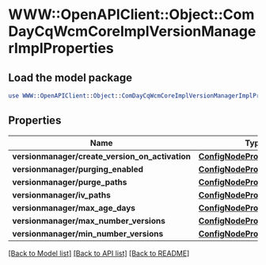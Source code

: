 # WWW::OpenAPIClient::Object::ComDayCqWcmCoreImplVersionManagerImplProperties

## Load the model package
```perl
use WWW::OpenAPIClient::Object::ComDayCqWcmCoreImplVersionManagerImplProperties;
```

## Properties
Name | Type | Description | Notes
------------ | ------------- | ------------- | -------------
**versionmanager/create_version_on_activation** | [**ConfigNodePropertyBoolean**](ConfigNodePropertyBoolean.md) |  | [optional] 
**versionmanager/purging_enabled** | [**ConfigNodePropertyBoolean**](ConfigNodePropertyBoolean.md) |  | [optional] 
**versionmanager/purge_paths** | [**ConfigNodePropertyArray**](ConfigNodePropertyArray.md) |  | [optional] 
**versionmanager/iv_paths** | [**ConfigNodePropertyArray**](ConfigNodePropertyArray.md) |  | [optional] 
**versionmanager/max_age_days** | [**ConfigNodePropertyInteger**](ConfigNodePropertyInteger.md) |  | [optional] 
**versionmanager/max_number_versions** | [**ConfigNodePropertyInteger**](ConfigNodePropertyInteger.md) |  | [optional] 
**versionmanager/min_number_versions** | [**ConfigNodePropertyInteger**](ConfigNodePropertyInteger.md) |  | [optional] 

[[Back to Model list]](../README.md#documentation-for-models) [[Back to API list]](../README.md#documentation-for-api-endpoints) [[Back to README]](../README.md)


